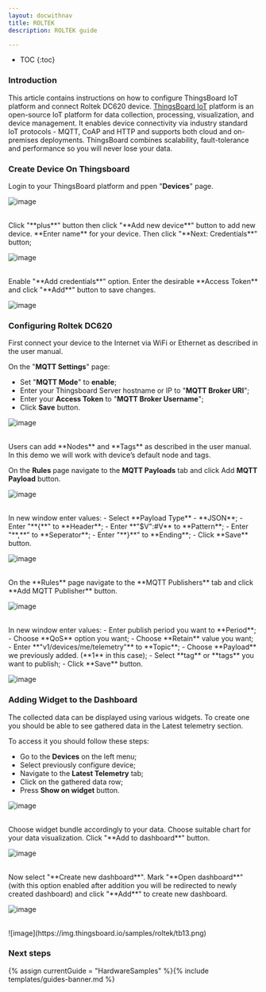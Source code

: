 ```yaml
---
layout: docwithnav
title: ROLTEK
description: ROLTEK guide

---
```


* TOC
{:toc}

### Introduction

This article contains instructions on how to configure ThingsBoard IoT platform and connect Roltek DC620 device. 
[ThingsBoard IoT](https://thingsboard.io/) platform is an open-source IoT platform for data collection, processing, visualization, and device management. 
It enables device connectivity via industry standard IoT protocols - MQTT, CoAP and HTTP and supports both cloud and on-premises deployments. 
ThingsBoard combines scalability, fault-tolerance and performance so you will never lose your data.

### Create Device On Thingsboard

Login to your ThingsBoard platform and ppen "**Devices**" page.

![image](https://img.thingsboard.io/samples/roltek/tb1.png)

<br>
Click "**plus**" button then click "**Add new device**" button to add new device.
**Enter name** for your device. Then click "**Next: Credentials**" button;

![image](https://img.thingsboard.io/samples/roltek/tb3.png)

<br>
Enable "**Add credentials**" option. Enter the desirable **Access Token** and click "**Add**" button to save changes.

![image](https://img.thingsboard.io/samples/roltek/tb4.png)

### Configuring Roltek DC620

First connect your device to the Internet via WiFi or Ethernet as described in the user manual.

On the "**MQTT Settings**" page: 
 - Set "**MQTT Mode**" to **enable**;
 - Enter your Thingsboard Server hostname or IP to "**MQTT Broker URI**";
 - Enter your **Access Token** to "**MQTT Broker Username**";
 - Click **Save** button.

![image](https://img.thingsboard.io/samples/roltek/tb5.png)

<br>
Users can add **Nodes** and **Tags** as described in the user manual. In this demo we will work with device’s default node and tags.

On the **Rules** page navigate to the **MQTT Payloads** tab and click Add **MQTT Payload** button.

![image](https://img.thingsboard.io/samples/roltek/tb6.png)

<br>
In new window enter values:
 - Select **Payload Type** - **JSON**;
 - Enter "**{**" to **Header**;
 - Enter **"$V":#V** to **Pattern**;
 - Enter "**,**" to **Seperator**;
 - Enter "**}**" to **Ending**;
 - Click **Save** button.

![image](https://img.thingsboard.io/samples/roltek/tb7.png)

<br>
On the **Rules** page navigate to the **MQTT Publishers** tab and click **Add MQTT Publisher** button.

![image](https://img.thingsboard.io/samples/roltek/tb8.png)

<br>
In new window enter values:
 - Enter publish period you want to **Period**;
 - Choose **QoS** option you want;
 - Choose **Retain** value you want;
 - Enter **"v1/devices/me/telemetry"** to **Topic**;
 - Choose **Payload** we previously added. (**1** in this case);
 - Select **tag** or **tags** you want to publish;
 - Click **Save** button.

![image](https://img.thingsboard.io/samples/roltek/tb9.png)

### Adding Widget to the Dashboard

The collected data can be displayed using various widgets. To create one you should be able to see gathered data in the Latest telemetry section.

To access it you should follow these steps:
 - Go to the **Devices** on the left menu;
 - Select previously configure device;
 - Navigate to the **Latest Telemetry** tab;
 - Click on the gathered data row;
 - Press **Show on widget** button.

![image](https://img.thingsboard.io/samples/roltek/tb10.png)

<br>
Choose widget bundle accordingly to your data. Choose suitable chart for your data visualization. Click "**Add to dashboard**" button.

![image](https://img.thingsboard.io/samples/roltek/tb11.png)

<br>
Now select "**Create new dashboard**". Mark "**Open dashboard**" (with this option enabled after addition you will be redirected to newly created dashboard) and click "**Add**" to create new dashboard.

![image](https://img.thingsboard.io/samples/roltek/tb12.png)

<br>
![image](https://img.thingsboard.io/samples/roltek/tb13.png)

### Next steps

{% assign currentGuide = "HardwareSamples" %}{% include templates/guides-banner.md %}
